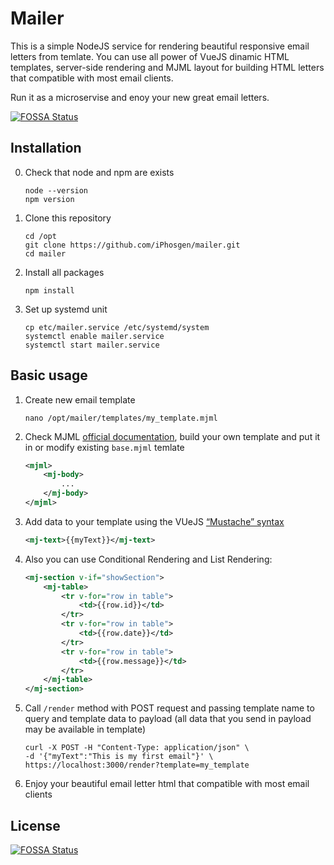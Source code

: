 # Mailer

This is a simple NodeJS service for rendering beautiful responsive email letters from temlate. You can use all power of VueJS dinamic HTML templates, server-side rendering and MJML layout for building HTML letters that compatible with most email clients.

Run it as a microservise and enoy your new great email letters.

[![FOSSA Status](https://app.fossa.io/api/projects/git%2Bgithub.com%2FiPhosgen%2Fmailer.svg?type=shield)](https://app.fossa.io/projects/git%2Bgithub.com%2FiPhosgen%2Fmailer?ref=badge_shield)

## Installation

0. Check that node and npm are exists

    ```shell
    node --version
    npm version
    ```

1. Clone this repository

    ```shell
    cd /opt
    git clone https://github.com/iPhosgen/mailer.git
    cd mailer
    ```

2. Install all packages

    ```shell
    npm install
    ```

3. Set up systemd unit

    ```shell
    cp etc/mailer.service /etc/systemd/system
    systemctl enable mailer.service
    systemctl start mailer.service
    ```

## Basic usage

1. Create new email template

    ```shell
    nano /opt/mailer/templates/my_template.mjml
    ```

2. Check MJML [official documentation](https://mjml.io/documentation/), build your own template and put it in or modify existing `base.mjml` temlate

    ```xml
    <mjml>
        <mj-body>
            ...
        </mj-body>
    </mjml>
    ```

3. Add data to your template using the VUeJS [“Mustache” syntax](https://vuejs.org/v2/guide/syntax.html)

    ```xml
    <mj-text>{{myText}}</mj-text>
    ```

4. Also you can use Conditional Rendering and List Rendering:

    ```xml
    <mj-section v-if="showSection">
        <mj-table>
            <tr v-for="row in table">
                <td>{{row.id}}</td>
            </tr>
            <tr v-for="row in table">
                <td>{{row.date}}</td>
            </tr>
            <tr v-for="row in table">
                <td>{{row.message}}</td>
            </tr>
        </mj-table>
    </mj-section>
    ```

5. Call `/render` method with POST request and passing template name to query and template data to payload (all data that you send in payload may be available in template)

    ```shell
    curl -X POST -H "Content-Type: application/json" \
    -d '{"myText":"This is my first email"}' \
    https://localhost:3000/render?template=my_template
    ```

6. Enjoy your beautiful email letter html that compatible with most email clients

## License

[![FOSSA Status](https://app.fossa.io/api/projects/git%2Bgithub.com%2FiPhosgen%2Fmailer.svg?type=large)](https://app.fossa.io/projects/git%2Bgithub.com%2FiPhosgen%2Fmailer?ref=badge_large)
